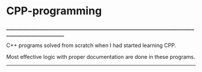 # CPP-programming
**__________________________________________________________________________________________________**

C++ programs solved from scratch when I had started learning CPP.

Most effective logic with proper documentation are done in these programs.
_____________________________________________________________________________________________________

